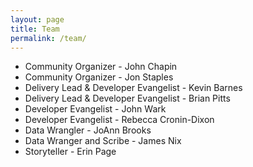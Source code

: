 ```yaml
---
layout: page
title: Team
permalink: /team/
---
```


* Community Organizer - John Chapin
* Community Organizer - Jon Staples
* Delivery Lead & Developer Evangelist - Kevin Barnes
* Delivery Lead & Developer Evangelist - Brian Pitts
* Developer Evangelist - John Wark
* Developer Evangelist - Rebecca Cronin-Dixon
* Data Wrangler - JoAnn Brooks
* Data Wranger and Scribe - James Nix
* Storyteller - Erin Page
